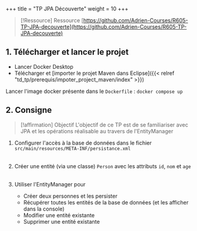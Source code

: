 +++
title = "TP JPA Découverte"
weight = 10
+++

> [!Ressource] Ressource
> [https://github.com/Adrien-Courses/R605-TP-JPA-decouverte](https://github.com/Adrien-Courses/R605-TP-JPA-decouverte)

## 1. Télécharger et lancer le projet
- Lancer Docker Desktop
- Télécharger et [importer le projet Maven dans Eclipse]({{< relref "td_tp/prerequis/impoter_project_maven/index" >}})

Lancer l'image docker présente dans le `Dockerfile` : `docker compose up`

## 2. Consigne

> [!affirmation] Objectif
> L'objectif de ce TP est de se familiariser avec JPA et les opérations réalisable au travers de l'EntityManager

1. Configurer l'accès à la base de données dans le fichier `src/main/resources/META-INF/persistance.xml` <br><br>

2. Créer une entité (via une classe) `Person` avec les attributs `id`, `nom` et `age` <br><br>

3. Utiliser l'EntityManager pour
   - Créer deux personnes et les persister
   - Récupérer toutes les entités de la base de données (et les afficher dans la console)
   - Modifier une entité existante
   - Supprimer une entité existante